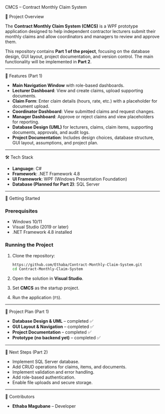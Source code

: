 CMCS – Contract Monthly Claim System

📌 Project Overview

The **Contract Monthly Claim System (CMCS)** is a WPF prototype application designed to help independent contractor lecturers submit their monthly claims and allow coordinators and managers to review and approve them.

This repository contains **Part 1 of the project**, focusing on the database design, GUI layout, project documentation, and version control. The main functionality will be implemented in **Part 2**.

---

🎯 Features (Part 1)

* **Main Navigation Window** with role-based dashboards.
* **Lecturer Dashboard**: View and create claims, upload supporting documents.
* **Claim Form**: Enter claim details (hours, rate, etc.) with a placeholder for document upload.
* **Coordinator Dashboard**: View submitted claims and request changes.
* **Manager Dashboard**: Approve or reject claims and view placeholders for reporting.
* **Database Design (UML)** for lecturers, claims, claim items, supporting documents, approvals, and audit logs.
* **Project Documentation**: Includes design choices, database structure, GUI layout, assumptions, and project plan.

---

🛠️ Tech Stack

* **Language**: C#
* **Framework**: .NET Framework 4.8
* **UI Framework**: WPF (Windows Presentation Foundation)
* **Database (Planned for Part 2)**: SQL Server

---


🚀 Getting Started

### Prerequisites

* Windows 10/11
* Visual Studio (2019 or later)
* .NET Framework 4.8 installed

### Running the Project

1. Clone the repository:

   ```bash
   https://github.com/Ethaba/Contract-Monthly-Claim-System.git
   cd Contract-Monthly-Claim-System
   ```
2. Open the solution in **Visual Studio**.
3. Set **CMCS** as the startup project.
4. Run the application (`F5`).

---

📅 Project Plan (Part 1)

* **Database Design & UML** – completed ✅
* **GUI Layout & Navigation** – completed ✅
* **Project Documentation** – completed ✅
* **Prototype (no backend yet)** – completed ✅

---

📌 Next Steps (Part 2)

* Implement SQL Server database.
* Add CRUD operations for claims, items, and documents.
* Implement validation and error handling.
* Add role-based authentication.
* Enable file uploads and secure storage.

---

👥 Contributors

* **Ethaba Magubane** – Developer


